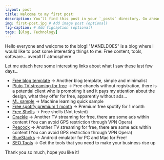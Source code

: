 ```yaml
---
layout: post
title: Welcome to my first post!
description: You’ll find this post in your `_posts` directory. Go ahead and edit it and re-build the site to see your changes. # Add post description (optional)
img: first-post.jpg # Add image post (optional)
fig-caption: # Add figcaption (optional)
tags: [Blog, Technology]
---
```


Hello everyone and welcome to the blog! "MANELDOES" is a blog where I would like to post some interesting things to me: Free content, tools, software... overall IT atmosphere

Let me attach here some interesting links about what I saw these last few days...

* [Free blog template](https://startbootstrap.com/previews/clean-blog-jekyll) -> Another blog template, simple and minimalist
* [Pluto TV streaming for free](http://gestyy.com/etT3kJ) -> Free chanels without registration, there is a potential client who is promoting it and it pays my attention about the design, what they offer for free, apparently without ads...
* [ML sample](https://towardsdatascience.com/show-your-ml-project-to-the-internet-in-minutes-2a7bc3167bd0) -> Machine learning quick sample
* [Free spotify premium 1 month](https://www.spotify.com/us/premium/?referral=cbs&utm_campaign=cbs) -> Premium free spotify for 1 month
* [Free Shells](https://shells.red-pill.eu/) -> Free shells (Not tested)
* [Crackle](https://www.crackle.com/) -> Another TV streaming for free, there are some ads within content (You can avoid GPS restriction through VPN Opera)
* [Peacock](https://www.peacocktv.com/) -> Another TV streaming for free, there are some ads within content (You can avoid GPS restriction through VPN Opera)
* [BlueStacks](https://www.bluestacks.com/) -> Android emulator for PC and Mac for Free!
* [SEO Tools](https://cc18clhcpegl4wayrdw6u6pjd9.hop.clickbank.net/) -> Get the tools that you need to make your business rise up


Thank you so much, hope you like it!

